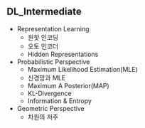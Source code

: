 ## DL_Intermediate
* Representation Learning
  - 원핫 인코딩
  - 오토 인코더
  - Hidden Representations
* Probabilistic Perspective
  - Maximum Likelihood Estimation(MLE)
  - 신경망과 MLE
  - Maximum A Posterior(MAP)
  - KL-Divergence
  - Information & Entropy
* Geometric Perspective
  - 차원의 저주
